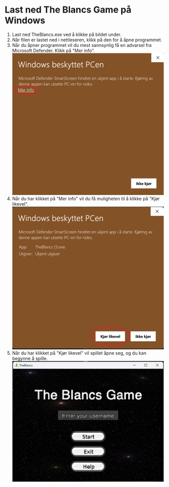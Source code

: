 # Last ned The Blancs Game på Windows

1. Last ned TheBlancs.exe ved å klikke på bildet under.
2. Når filen er lastet ned i nettleseren, klikk på den for å åpne programmet.
3. Når du åpner programmet vil du mest sannsynlig få en advarsel fra Microsoft Defender. Klikk på "Mer info".
![Klikk på mer info](../windows/assets/windows-1.png )
4. Når du har klikket på "Mer info" vil du få muligheten til å klikke på "Kjør likevel".
![Klikk på kjør likevel](../windows/assets/windows-2.png)
5. Når du har klikket på "Kjør likevel" vil spillet åpne seg, og du kan begynne å spille.
![Spillet er klart til å spilles](../windows/assets/windows-3.png)